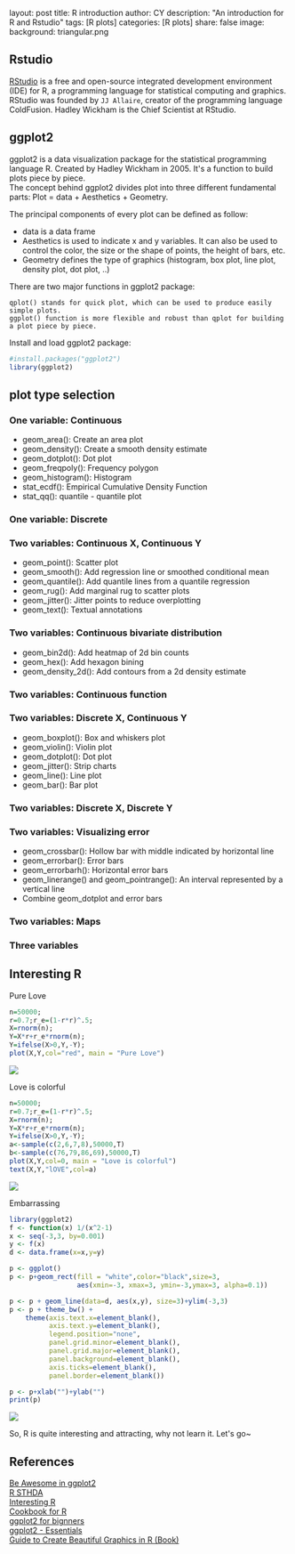 layout: post
title: R introduction
author: CY
description: "An introduction for R and Rstudio"
tags: [R plots]
categories: [R plots]
share: false
image:
  background: triangular.png     

Rstudio
-------

[RStudio](https://www.rstudio.com/) is a free and open-source integrated development environment (IDE) for R, a programming language for statistical computing and graphics.    
RStudio was founded by `JJ Allaire`, creator of the programming language ColdFusion. Hadley Wickham is the Chief Scientist at RStudio.

ggplot2
-------
ggplot2 is a data visualization package for the statistical programming language R. Created by Hadley Wickham in 2005. It's a function to build plots piece by piece.   
The concept behind ggplot2 divides plot into three different fundamental parts:       Plot = data + Aesthetics + Geometry.  

The principal components of every plot can be defined as follow:   
- data is a data frame    
- Aesthetics is used to indicate x and y variables. It can also be used to control the color, the size or the shape of points, the height of bars, etc.   
- Geometry defines the type of graphics (histogram, box plot, line plot, density plot, dot plot, ..)

There are two major functions in ggplot2 package:
```
qplot() stands for quick plot, which can be used to produce easily simple plots.
ggplot() function is more flexible and robust than qplot for building a plot piece by piece.
```

Install and load ggplot2 package:  
``` r
#install.packages("ggplot2")
library(ggplot2)
```

plot type selection
-------------------

### One variable: Continuous
- geom_area(): Create an area plot
- geom_density(): Create a smooth density estimate
- geom_dotplot(): Dot plot
- geom_freqpoly(): Frequency polygon
- geom_histogram(): Histogram
- stat_ecdf(): Empirical Cumulative Density Function
- stat_qq(): quantile - quantile plot

### One variable: Discrete

### Two variables: Continuous X, Continuous Y
- geom_point(): Scatter plot
- geom_smooth(): Add regression line or smoothed conditional mean
- geom_quantile(): Add quantile lines from a quantile regression
- geom_rug(): Add marginal rug to scatter plots
- geom_jitter(): Jitter points to reduce overplotting
- geom_text(): Textual annotations

### Two variables: Continuous bivariate distribution 
- geom_bin2d(): Add heatmap of 2d bin counts
- geom_hex(): Add hexagon bining
- geom_density_2d(): Add contours from a 2d density estimate

### Two variables: Continuous function

### Two variables: Discrete X, Continuous Y
- geom_boxplot(): Box and whiskers plot
- geom_violin(): Violin plot
- geom_dotplot(): Dot plot
- geom_jitter(): Strip charts
- geom_line(): Line plot
- geom_bar(): Bar plot

### Two variables: Discrete X, Discrete Y

### Two variables: Visualizing error
- geom_crossbar(): Hollow bar with middle indicated by horizontal line
- geom_errorbar(): Error bars
- geom_errorbarh(): Horizontal error bars
- geom_linerange() and geom_pointrange(): An interval represented by a vertical line
- Combine geom_dotplot and error bars

### Two variables: Maps

### Three variables

Interesting R
-------------
Pure Love  
``` r
n=50000;
r=0.7;r_e=(1-r*r)^.5;
X=rnorm(n);
Y=X*r+r_e*rnorm(n);
Y=ifelse(X>0,Y,-Y);
plot(X,Y,col="red", main = "Pure Love")
```
![](/images/introduction-unnamed-chunk-3-1.png)

Love is colorful
``` r
n=50000;
r=0.7;r_e=(1-r*r)^.5;
X=rnorm(n);
Y=X*r+r_e*rnorm(n);
Y=ifelse(X>0,Y,-Y);
a<-sample(c(2,6,7,8),50000,T)
b<-sample(c(76,79,86,69),50000,T)
plot(X,Y,col=0, main = "Love is colorful")
text(X,Y,"lOVE",col=a)
```
![](/images/introduction-unnamed-chunk-4-1.png)

Embarrassing 
``` r
library(ggplot2)
f <- function(x) 1/(x^2-1)
x <- seq(-3,3, by=0.001)
y <- f(x)
d <- data.frame(x=x,y=y)

p <- ggplot()
p <- p+geom_rect(fill = "white",color="black",size=3,
                 aes(xmin=-3, xmax=3, ymin=-3,ymax=3, alpha=0.1))

p <- p + geom_line(data=d, aes(x,y), size=3)+ylim(-3,3)
p <- p + theme_bw() +
    theme(axis.text.x=element_blank(),
          axis.text.y=element_blank(),
          legend.position="none",
          panel.grid.minor=element_blank(),
          panel.grid.major=element_blank(),
          panel.background=element_blank(),
          axis.ticks=element_blank(),
          panel.border=element_blank())

p <- p+xlab("")+ylab("")
print(p)
```
![](images/introduction-unnamed-chunk-5-1.png) 

So, R is quite interesting and attracting, why not learn it. Let's go~  

References
----------
[Be Awesome in ggplot2](http://www.sthda.com/english/wiki/be-awesome-in-ggplot2-a-practical-guide-to-be-highly-effective-r-software-and-data-visualization#one-variable-discrete)   
[R STHDA](http://www.sthda.com/english/wiki/r-software)  
[Interesting R](https://www.plob.org/article/1221.html)  
[Cookbook for R](http://www.cookbook-r.com/)  
[ggplot2 for bignners](https://www.plob.org/article/10475.html)  
[ggplot2 - Essentials](http://www.sthda.com/english/wiki/ggplot2-essentials)   
[Guide to Create Beautiful Graphics in R (Book)](http://www.sthda.com/english/download/3-ebooks/5-guide-to-create-beautiful-graphics-in-r-book)